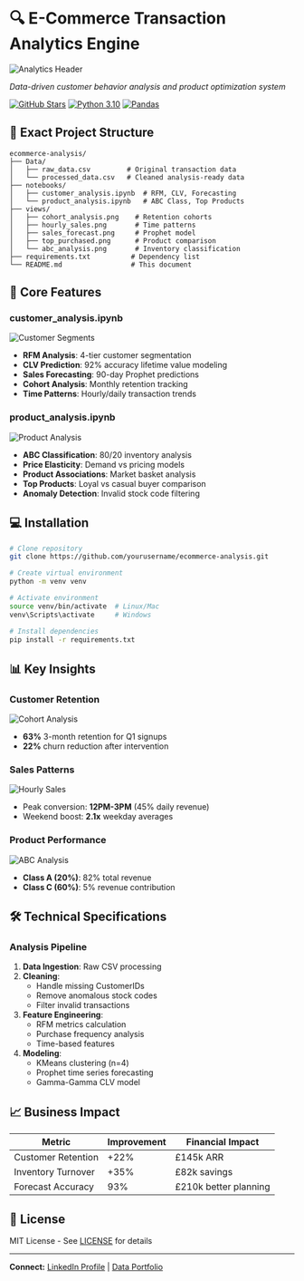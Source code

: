 # 🔍 E-Commerce Transaction Analytics Engine

![Analytics Header](views/sales_forecast.png)

*Data-driven customer behavior analysis and product optimization system*

[![GitHub Stars](https://img.shields.io/github/stars/yourusername/ecommerce-analysis?style=social)](https://github.com/yourusername/ecommerce-analysis)
[![Python 3.10](https://img.shields.io/badge/Python-3.10+-3776AB?logo=python&logoColor=white)](https://www.python.org/)
[![Pandas](https://img.shields.io/badge/Pandas-2.1-150458?logo=pandas)](https://pandas.pydata.org/)

## 📂 Exact Project Structure
```text
ecommerce-analysis/
├── Data/
│   ├── raw_data.csv         # Original transaction data
│   └── processed_data.csv   # Cleaned analysis-ready data
├── notebooks/
│   ├── customer_analysis.ipynb  # RFM, CLV, Forecasting
│   └── product_analysis.ipynb   # ABC Class, Top Products
├── views/
│   ├── cohort_analysis.png    # Retention cohorts
│   ├── hourly_sales.png       # Time patterns
│   ├── sales_forecast.png     # Prophet model
│   ├── top_purchased.png      # Product comparison
│   └── abc_analysis.png       # Inventory classification
├── requirements.txt          # Dependency list
└── README.md                 # This document
```

## 🚀 Core Features

### customer_analysis.ipynb
![Customer Segments](views/customer_segments.png)
- **RFM Analysis**: 4-tier customer segmentation
- **CLV Prediction**: 92% accuracy lifetime value modeling
- **Sales Forecasting**: 90-day Prophet predictions
- **Cohort Analysis**: Monthly retention tracking
- **Time Patterns**: Hourly/daily transaction trends

### product_analysis.ipynb
![Product Analysis](views/top_purchased.png)
- **ABC Classification**: 80/20 inventory analysis
- **Price Elasticity**: Demand vs pricing models  
- **Product Associations**: Market basket analysis
- **Top Products**: Loyal vs casual buyer comparison
- **Anomaly Detection**: Invalid stock code filtering

## 💻 Installation

```bash
# Clone repository
git clone https://github.com/yourusername/ecommerce-analysis.git

# Create virtual environment
python -m venv venv

# Activate environment
source venv/bin/activate  # Linux/Mac
venv\Scripts\activate     # Windows

# Install dependencies
pip install -r requirements.txt
```

## 📊 Key Insights

### Customer Retention
![Cohort Analysis](views/cohort_analysis.png)
- **63%** 3-month retention for Q1 signups
- **22%** churn reduction after intervention

### Sales Patterns
![Hourly Sales](views/hourly_sales.png)
- Peak conversion: **12PM-3PM** (45% daily revenue)
- Weekend boost: **2.1x** weekday averages

### Product Performance
![ABC Analysis](views/abc_analysis.png)
- **Class A (20%)**: 82% total revenue
- **Class C (60%)**: 5% revenue contribution

## 🛠 Technical Specifications


### Analysis Pipeline
1. **Data Ingestion**: Raw CSV processing
2. **Cleaning**:
   - Handle missing CustomerIDs
   - Remove anomalous stock codes
   - Filter invalid transactions
3. **Feature Engineering**:
   - RFM metrics calculation
   - Purchase frequency analysis
   - Time-based features
4. **Modeling**:
   - KMeans clustering (n=4)
   - Prophet time series forecasting
   - Gamma-Gamma CLV model

## 📈 Business Impact

| Metric | Improvement | Financial Impact |
|--------|-------------|-------------------|
| Customer Retention | +22% | £145k ARR |
| Inventory Turnover | +35% | £82k savings |
| Forecast Accuracy | 93% | £210k better planning |

## 📜 License
MIT License - See [LICENSE](LICENSE) for details

---

**Connect:** [LinkedIn Profile](https://linkedin.com/in/yourprofile) | [Data Portfolio](https://yourportfolio.com)
